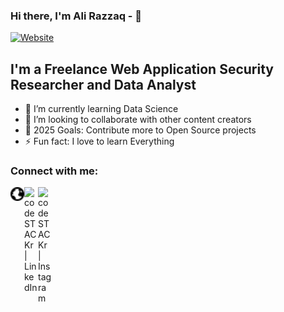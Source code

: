 ### Hi there, I'm Ali Razzaq - 👋

[![Website](https://img.shields.io/website?label=alirazzaq.pro&style=for-the-badge&url=https%3A%2F%2Fwww.alirazzaq.pro)](http://www.alirazzaq.pro)

## I'm a Freelance Web Application Security Researcher and Data Analyst

- 🌱 I’m currently learning Data Science
- 👯 I’m looking to collaborate with other content creators
- 🥅 2025 Goals: Contribute more to Open Source projects
- ⚡ Fun fact: I love to learn Everything



### Connect with me:

[<img align="left" alt="codeSTACKr.com" width="22px" src="https://raw.githubusercontent.com/iconic/open-iconic/master/svg/globe.svg" />][website]
[<img align="left" alt="codeSTACKr | LinkedIn" width="22px" src="https://cdn.jsdelivr.net/npm/simple-icons@v3/icons/linkedin.svg" />][linkedin]
[<img align="left" alt="codeSTACKr | Instagram" width="22px" src="https://cdn.jsdelivr.net/npm/simple-icons@v3/icons/instagram.svg" />][instagram]





</details>

[website]: https://alirazzaq.pro
[instagram]: https://instagram.com/alirazzaq_
[linkedin]: https://linkedin.com/in/alirazzaq
